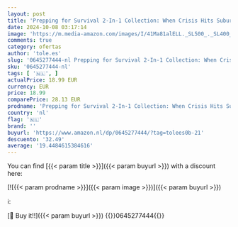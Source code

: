 ```yaml
---
layout: post
title: 'Prepping for Survival 2-In-1 Collection: When Crisis Hits Suburbia + The Prepper’s Pantry – Bug in and Protect Your Family While Maintaining a Healthy Diet and Strong Immune System in Any Disaster'
date: 2024-10-08 03:17:14
image: 'https://m.media-amazon.com/images/I/41Ma81alELL._SL500_._SL400_.jpg'
comments: true
category: ofertas
author: 'tole.es'
slug: '0645277444-nl Prepping for Survival 2-In-1 Collection: When Crisis Hits...'
sku: '0645277444-nl'
tags: [ '🇳🇱', ]
actualPrice: 18.99 EUR
currency: EUR
price: 18.99
comparePrice: 28.13 EUR
prodname: 'Prepping for Survival 2-In-1 Collection: When Crisis Hits Suburbia + The Prepper’s Pantry – Bug in and Protect Your Family While Maintaining a Healthy Diet and Strong Immune System in Any Disaster'
country: 'nl'
flag: '🇳🇱'
brand: ''
buyurl: 'https://www.amazon.nl/dp/0645277444/?tag=tolees0b-21'
descuento: '32.49'
average: '19.4484615384616'
---
```


You can find [{{< param title >}}]({{< param buyurl >}}) with a discount here:

[![{{< param prodname >}}]({{< param image >}})]({{< param buyurl >}})

ℹ️:


[🛒 Buy it!!]({{< param buyurl >}})
{{<world>}}0645277444{{</world>}}
